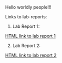 Hello worldly people!!!

Links to lab-reports:

1) Lab Report 1:

[HTML link to lab report 1](https://ari2123.github.io/cse15l-lab-reports/labreport1.html)

2) Lab Report 2:

[HTML link to lab report 2](https://ari2123.github.io/cse15l-lab-reports/labreport2.html)
